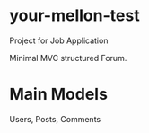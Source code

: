# your-mellon-test

Project for Job Application

Minimal MVC structured Forum.

# Main Models

Users, Posts, Comments